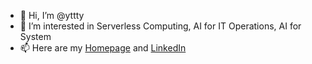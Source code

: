 - 👋 Hi, I’m @yttty
- 👀 I’m interested in Serverless Computing, AI for IT Operations, AI for System
- 📫 Here are my [Homepage](https://i.timyang.vip/) and [LinkedIn](https://www.linkedin.com/in/tyya/)

<!---
yttty/yttty is a ✨ special ✨ repository because its `README.md` (this file) appears on your GitHub profile.
You can click the Preview link to take a look at your changes.
--->
